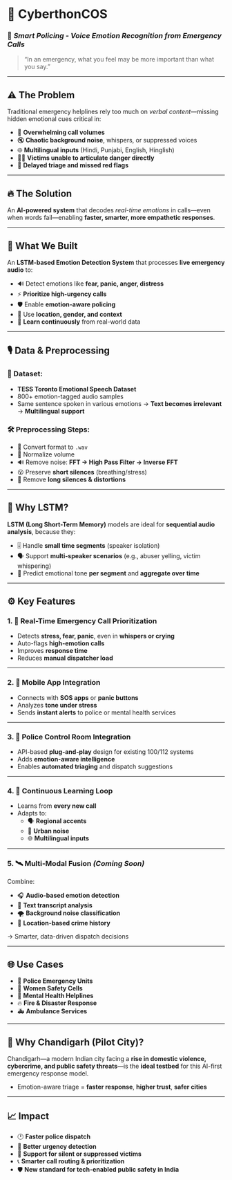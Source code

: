 # 🚨 CyberthonCOS  
### 🎯 *Smart Policing - Voice Emotion Recognition from Emergency Calls*

> “In an emergency, what you feel may be more important than what you say.”

---

## ⚠️ The Problem

Traditional emergency helplines rely too much on *verbal content*—missing hidden emotional cues critical in:

- 🚫 **Overwhelming call volumes**
- 🔇 **Chaotic background noise**, whispers, or suppressed voices  
- 🌐 **Multilingual inputs** (Hindi, Punjabi, English, Hinglish)  
- 🧍‍♀️ **Victims unable to articulate danger directly**  
- 🐢 **Delayed triage and missed red flags**  

---

## 🔥 The Solution

An **AI-powered system** that decodes *real-time emotions* in calls—even when words fail—enabling **faster, smarter, more empathetic responses**.

---

## 🧠 What We Built

An **LSTM-based Emotion Detection System** that processes **live emergency audio** to:

- 🔊 Detect emotions like **fear, panic, anger, distress**
- ⚡ **Prioritize high-urgency calls**
- 🛡️ Enable **emotion-aware policing**
- 📍 Use **location, gender, and context**
- 🔁 **Learn continuously** from real-world data

---

## 🎙️ Data & Preprocessing

### 📂 Dataset:
- **TESS Toronto Emotional Speech Dataset**
- 800+ emotion-tagged audio samples  
- Same sentence spoken in various emotions → **Text becomes irrelevant** → **Multilingual support**

### 🛠️ Preprocessing Steps:
- 🎵 Convert format to `.wav`
- 📢 Normalize volume
- 🔊 Remove noise: **FFT → High Pass Filter → Inverse FFT**
- 😮 Preserve **short silences** (breathing/stress)
- 🧹 Remove **long silences & distortions**

---

## 🤖 Why LSTM?

**LSTM (Long Short-Term Memory)** models are ideal for **sequential audio analysis**, because they:

- 🎚️ Handle **small time segments** (speaker isolation)
- 🗣️ Support **multi-speaker scenarios** (e.g., abuser yelling, victim whispering)
- 🎯 Predict emotional tone **per segment** and **aggregate over time**

---

## ⚙️ Key Features

### 1. 🚦 Real-Time Emergency Call Prioritization
- Detects **stress, fear, panic**, even in **whispers or crying**
- Auto-flags **high-emotion calls**
- Improves **response time**
- Reduces **manual dispatcher load**

---

### 2. 📲 Mobile App Integration
- Connects with **SOS apps** or **panic buttons**
- Analyzes **tone under stress**
- Sends **instant alerts** to police or mental health services

---

### 3. 🧩 Police Control Room Integration
- API-based **plug-and-play** design for existing 100/112 systems
- Adds **emotion-aware intelligence**
- Enables **automated triaging** and dispatch suggestions

---

### 4. 🧠 Continuous Learning Loop
- Learns from **every new call**
- Adapts to:
  - 🗣️ **Regional accents**
  - 🌆 **Urban noise**
  - 🌐 **Multilingual inputs**

---

### 5. 🛰️ Multi-Modal Fusion *(Coming Soon)*
Combine:

- 🎧 **Audio-based emotion detection**
- 📄 **Text transcript analysis**
- 🌪️ **Background noise classification**
- 📍 **Location-based crime history**

→ Smarter, data-driven dispatch decisions

---

## 🌐 Use Cases

- 🚓 **Police Emergency Units**
- 🧕 **Women Safety Cells**
- 🧠 **Mental Health Helplines**
- 🔥 **Fire & Disaster Response**
- 🚑 **Ambulance Services**

---

## 🌟 Why Chandigarh (Pilot City)?

Chandigarh—a modern Indian city facing a **rise in domestic violence, cybercrime, and public safety threats**—is the **ideal testbed** for this AI-first emergency response model.

- Emotion-aware triage = **faster response**, **higher trust**, **safer cities**

---

## 📈 Impact

- 🕐 **Faster police dispatch**
- 🔎 **Better urgency detection**
- 💬 **Support for silent or suppressed victims**
- 📞 **Smarter call routing & prioritization**
- 🛡️ **New standard for tech-enabled public safety in India**
